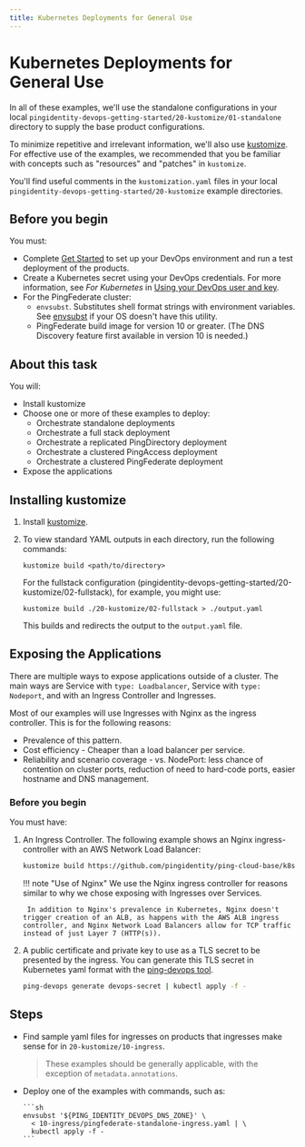 ```yaml
---
title: Kubernetes Deployments for General Use
---
```

# Kubernetes Deployments for General Use

In all of these examples, we'll use the standalone configurations in your local `pingidentity-devops-getting-started/20-kustomize/01-standalone` directory to supply the base product configurations.

To minimize repetitive and irrelevant information, we'll also use [kustomize](https://kustomize.io/). For effective use of the examples, we recommended that you be familiar with concepts such as "resources" and "patches" in `kustomize`.

You'll find useful comments in the `kustomization.yaml` files in your local `pingidentity-devops-getting-started/20-kustomize` example directories.

## Before you begin

You must:

* Complete [Get Started](../get-started/getStarted.md) to set up your DevOps environment and run a test deployment of the products.
* Create a Kubernetes secret using your DevOps credentials. For more information, see *For Kubernetes* in [Using your DevOps user and key](../get-started/devopsUserKey.md).
* For the PingFederate cluster:
  * `envsubst`. Substitutes shell format strings with environment variables. See [envsubst](https://command-not-found.com/envsubst) if your OS doesn't have this utility.
  * PingFederate build image for version 10 or greater. (The DNS Discovery feature first available in version 10 is needed.)

## About this task

You will:

* Install kustomize
* Choose one or more of these examples to deploy:
    * Orchestrate standalone deployments
    * Orchestrate a full stack deployment
    * Orchestrate a replicated PingDirectory deployment
    * Orchestrate a clustered PingAccess deployment
    * Orchestrate a clustered PingFederate deployment
* Expose the applications

## Installing kustomize

1. Install [kustomize](https://kustomize.io/).
1. To view standard YAML outputs in each directory, run the following commands:

     `kustomize build <path/to/directory>`

    For the fullstack configuration (pingidentity-devops-getting-started/20-kustomize/02-fullstack), for example, you might use:

    `kustomize build ./20-kustomize/02-fullstack > ./output.yaml`

    This builds and redirects the output to the `output.yaml` file.

## Exposing the Applications

There are multiple ways to expose applications outside of a cluster. The main ways are Service with `type: Loadbalancer`, Service with `type: Nodeport`, and with an Ingress Controller and Ingresses.

Most of our examples will use Ingresses with Nginx as the ingress controller. This is for the following reasons:

* Prevalence of this pattern.
* Cost efficiency - Cheaper than a load balancer per service.
* Reliability and scenario coverage - vs. NodePort: less chance of contention on cluster ports, reduction of need to hard-code ports, easier hostname and DNS management.

### Before you begin

You must have:

1. An Ingress Controller. The following example shows an Nginx ingress-controller with an AWS Network Load Balancer:

    ```sh
    kustomize build https://github.com/pingidentity/ping-cloud-base/k8s-configs/cluster-tools/ingress/nginx/public > output.yaml
    ```

    !!! note "Use of Nginx"
        We use the Nginx ingress controller for reasons similar to why we chose exposing with Ingresses over Services.

        In addition to Nginx's prevalence in Kubernetes, Nginx doesn't trigger creation of an ALB, as happens with the AWS ALB ingress controller, and Nginx Network Load Balancers allow for TCP traffic instead of just Layer 7 (HTTP(s)).

1. A public certificate and private key to use as a TLS secret to be presented by the ingress. You can generate this TLS secret in Kubernetes yaml format with the [ping-devops tool](../get-started/pingctlUtil.md).

    ```sh
   ping-devops generate devops-secret | kubectl apply -f -
   ```

## Steps

* Find sample yaml files for ingresses on products that ingresses make sense for in `20-kustomize/10-ingress`.
   > These examples should be generally applicable, with the exception of `metadata.annotations`.

* Deploy one of the examples with commands, such as:

      ```sh
      envsubst '${PING_IDENTITY_DEVOPS_DNS_ZONE}' \
        < 10-ingress/pingfederate-standalone-ingress.yaml | \
        kubectl apply -f -
      ```
